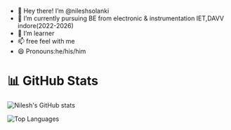 - 👋 Hey there! I’m @nileshsolanki
- 👀 I’m currently pursuing BE from electronic & instrumentation IET,DAVV indore(2022-2026)
- 🌱 I’m  learner
-  📫 free feel with me
- 😄 Pronouns:he/his/him


<!---
nileshset/nileshset is a ✨ special ✨ repository because its `README.md` (this file) appears on your GitHub profile.
You can click the Preview link to take a look at your changes.
--->
# 📊 GitHub Stats

<!-- GitHub Stats Card -->
![Nilesh's GitHub stats](https://github-readme-stats.vercel.app/api?username=nileshser&show_icons=true&theme=radical)

<!-- Most Used Languages Card -->
![Top Languages](https://github-readme-stats.vercel.app/api/top-langs/?username=nileshset&layout=compact&theme=tokyonight)